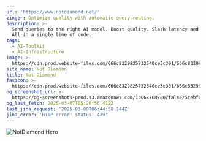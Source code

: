 ```yaml
---
url: 'https://www.notdiamond.net/'
zinger: Optimize quality with automatic query-routing.
description: >-
  Send queries to the right AI model. Boost quality. Slash latency and costs.
  All in a single line of code.
tags:
  - AI-Toolkit
  - AI-Infrastructure
image: >-
  https://cdn.prod.website-files.com/666c8329825732540ce3c301/666c8329825732540ce3c365_webclip.png
site_name: Not Diamond
title: Not Diamond
favicon: >-
  https://cdn.prod.website-files.com/666c8329825732540ce3c301/666c8329825732540ce3c368_favicon-round.png
og_screenshot_url: >-
  https://og-screenshots-prod.s3.amazonaws.com/1366x768/80/false/5cebfb5962687c9da9e393580f9d4cad96647fa1ba2038f837ad51a64f78ed35.jpeg
og_last_fetch: 2025-03-07T05:20:56.412Z
last_jina_request: '2025-03-09T06:44:58.144Z'
jina_error: 'HTTP error! status: 429'
---
```


![NotDiamond Hero](https://i.imgur.com/8WPnmmG.png)
